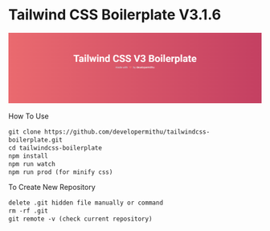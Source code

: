 # Tailwind CSS Boilerplate V3.1.6

![template](/dist/img/template.png)

How To Use
```
git clone https://github.com/developermithu/tailwindcss-boilerplate.git
cd tailwindcss-boilerplate
npm install
npm run watch
npm run prod (for minify css)
```

To Create New Repository
```
delete .git hidden file manually or command 
rm -rf .git
git remote -v (check current repository)
```


